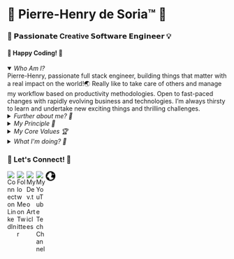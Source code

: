 # 👑 Pierre-Henry de Soria™ 🤖


### 🎡 𝗣𝗮𝘀𝘀𝗶𝗼𝗻𝗮𝘁𝗲 Creative 𝗦𝗼𝗳𝘁𝘄𝗮𝗿𝗲 𝗘𝗻𝗴𝗶𝗻𝗲𝗲𝗿 💡


#### 🏁 Happy Coding! 🤗

<details open><summary><em>Who Am I?</em></summary>
  Pierre-Henry, passionate full stack engineer, building things that matter with a real impact on the world!🌏 Really like to take care of others and manage my workflow based on productivity methodologies. Open to fast-paced changes with rapidly evolving business and technologies. I’m always thirsty to learn and undertake new exciting things and thrilling challenges. 

</details>

<details><summary><em>Further about me? 🤔</em></summary>
  <p>👉 <strong><a href="https://pierrehenry.be">PierreHenry.BE</a></strong> 🏁</p>
  <p>
    <img alt="Pierre-Henry Soria" src="https://avatars0.githubusercontent.com/u/1325411?s=200" />
  </p>
  
  ![Pierre-Henry GitHub Stats](https://github-readme-stats.vercel.app/api?username=pH-7&include_all_commits=true)
</details>

<details><summary><em>My Principle 🎂</em></summary>
  <em>🧠 Never Stop Learning! 🏁</em>
</details>

<details><summary><em>My Core Values 🏆</em></summary>

  ✅ **Enthusiastic and highly passionate** full-stack developer.

  ✅ **Experience building complex and scalable applications**, online communities, SaaS and modern CMS from scratch.

  ✅ **Strong knowledge in design patterns** (GRASP, Factory, Strategy, Observer, DI, MVC, ADR, ...).

  ✅ **Clean Code, DRY and SOLID principles** are a second nature to me.

  ✅ **Give lots of focus, perseverance, and knowledge** to accomplish as best I can a new project from scratch.

  ✅ **Passion for writing secure, testable and scalable applications**, following the best coding practices.
  
  ✅ **Growth mindset**, I always tend to see mistakes as "learning experiences & continuous improvements" for myself, and those around me.

  ✅ **Love sharing** knowledge ➕ helping others.

  ✅ **Learning is my core value**. Developing new skills on a daily basis is essential to me.

  ✅ **Working with Agile** methodologies such as Scrum and Kanban.

</details>

<details><summary><em>What I'm doing? 💪</em></summary>

  ✔️ Coding <a href="https://pierrehenry.be/realtime-github-activity.html" target="_blank" rel="noopener">exciting projects</a> 🥳

  ✔️ Writing interesting posts at <a href="https://pierrewriter.com">PierreWriter</a> 📝

  ✔️ Drinking coffes/teas ☕️ and eating vegan healthy food 🥕

  ✔️ Listening to Audible and Podcasts 🎧 when walking 🐾

  ✔️ Keeping myself up-to-date with the latest programming methodologies and concepts (thanks to amazing video courses I regularly purchase 🤗).

</details>


 ### 🚀 Let's Connect! 🤗

[<img align="left" alt="Connect on LinkedIn" width="22px" src="https://cdn.jsdelivr.net/npm/simple-icons@v6/icons/linkedin.svg" />][linkedin-url]
[<img align="left" alt="Follow Me on Twitter" width="22px" src="https://cdn.jsdelivr.net/npm/simple-icons@v6/icons/twitter.svg" />][twitter-url]
[<img align="left" alt="My Dev.to Articles" width="22px" src="https://cdn.jsdelivr.net/npm/simple-icons@6/icons/dev-dot-to.svg" />][dev-url]
[<img align="left" alt="My YouTube Tech Channel" width="22px" src="https://cdn.jsdelivr.net/npm/simple-icons@v6/icons/youtube.svg" />][youtube-url]
[<img align="left" alt="PierreHenry's" width="22px" src="https://raw.githubusercontent.com/iconic/open-iconic/master/svg/globe.svg" />][author-url]
 
 <!-- GitHub's Markdown reference links -->
[linkedin-url]:https://www.linkedin.com/in/ph7enry/
[twitter-url]: https://twitter.com/phenrysay
[dev-url]: https://dev.to/pierre/
[youtube-url]: https://www.youtube.com/channel/UCGqLuT0upPiocwYSnnmqt2g/videos
[author-url]: https://pierrehenry.be
